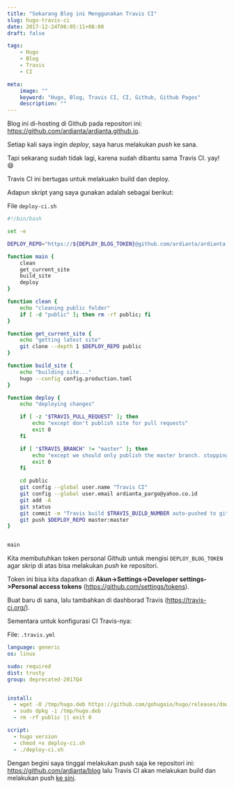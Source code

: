 ```yaml
---
title: "Sekarang Blog ini Menggunakan Travis CI"
slug: hugo-travis-ci
date: 2017-12-24T06:05:11+08:00
draft: false

tags:
    - Hugo
    - Blog
    - Travis
    - CI

meta:
    image: ""
    keyword: "Hugo, Blog, Travis CI, CI, Github, Github Pages"
    description: ""
---
```


Blog ini di-hosting di Github pada repositori ini: https://github.com/ardianta/ardianta.github.io.

Setiap kali saya ingin _deploy_, saya harus melakukan _push_
ke sana.

Tapi sekarang sudah tidak lagi, karena sudah
dibantu sama Travis CI. yay! 😄

Travis CI ini bertugas untuk melakuakn build dan 
deploy.

Adapun skript yang saya gunakan adalah sebagai berikut:

File `deploy-ci.sh`

```bash
#!/bin/bash

set -e

DEPLOY_REPO="https://${DEPLOY_BLOG_TOKEN}@github.com/ardianta/ardianta.github.io.git"

function main {
    clean
    get_current_site
    build_site
    deploy
}

function clean { 
	echo "cleaning public folder"
	if [ -d "public" ]; then rm -rf public; fi 
}

function get_current_site { 
	echo "getting latest site"
	git clone --depth 1 $DEPLOY_REPO public 
}

function build_site { 
	echo "building site..."
	hugo --config config.production.toml
}

function deploy {
	echo "deploying changes"

	if [ -z "$TRAVIS_PULL_REQUEST" ]; then
	    echo "except don't publish site for pull requests"
	    exit 0
	fi  

	if [ "$TRAVIS_BRANCH" != "master" ]; then
	    echo "except we should only publish the master branch. stopping here"
	    exit 0
	fi

	cd public
	git config --global user.name "Travis CI"
    git config --global user.email ardianta_pargo@yahoo.co.id
	git add -A
	git status
	git commit -m "Travis build $TRAVIS_BUILD_NUMBER auto-pushed to github"
	git push $DEPLOY_REPO master:master
}


main
```

Kita membutuhkan token personal Github untuk mengisi `DEPLOY_BLOG_TOKEN`
agar skrip di atas bisa melakukan _push_ ke repositori.

Token ini bisa kita dapatkan di __Akun->Settings->Developer settings->Personal access tokens__
(https://github.com/settings/tokens).

Buat baru di sana, lalu tambahkan di dashborad Travis (https://travis-ci.org/).

Sementara untuk konfigurasi CI Travis-nya:

File: `.travis.yml`

```yaml
language: generic
os: linux

sudo: required
dist: trusty
group: deprecated-2017Q4


install:
  - wget -O /tmp/hugo.deb https://github.com/gohugoio/hugo/releases/download/v0.31.1/hugo_0.31.1_Linux-64bit.deb
  - sudo dpkg -i /tmp/hugo.deb
  - rm -rf public || exit 0

script:
  - hugo version
  - chmod +x deploy-ci.sh
  - ./deploy-ci.sh
```

Dengan begini saya tinggal melakukan push saja ke repositori ini:
https://github.com/ardianta/blog lalu Travis CI akan melakukan build
dan melakukan push [ke sini](https://github.com/ardianta/ardianta.github.io).